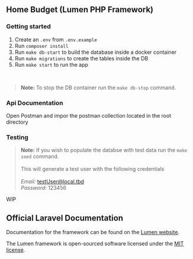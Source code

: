 ## Home Budget (Lumen PHP Framework)

### Getting started

1. Create an `.env` from `.env.example`
2. Run `composer install`
3. Run `make db-start` to build the database inside a docker container
4. Run `make migrations` to create the tables inside the DB
5. Run `make start` to run the app

<br>

> **Note:** To stop the DB container run the `make db-stop` command.

### Api Documentation

Open Postman and impor the postman collection located in the root directory

### Testing

> **Note:** If you wish to populate the databse with test data run the `make seed` command.
> <br> <br>
> This will generate a test user with the following credentials
> <br> <br> _Email:_ testUser@local.tbd <br> _Password:_ 123456

WIP

## Official Laravel Documentation

Documentation for the framework can be found on the [Lumen website](https://lumen.laravel.com/docs).

The Lumen framework is open-sourced software licensed under the [MIT license](https://opensource.org/licenses/MIT).
